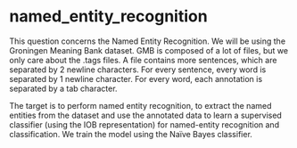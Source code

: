 # named_entity_recognition

This question concerns the Named Entity Recognition. We will be using the Groningen Meaning Bank
dataset. GMB is composed of a lot of files, but we only care about the .tags files.
A file contains more sentences, which are separated by 2 newline characters. For every sentence, every
word is separated by 1 newline character. For every word, each annotation is separated by a tab character.

The target is to perform named entity recognition, to extract the named entities from the dataset and use the
annotated data to learn a supervised classifier (using the IOB representation) for named-entity
recognition and classification. We train the model using the Naïve Bayes classifier.
